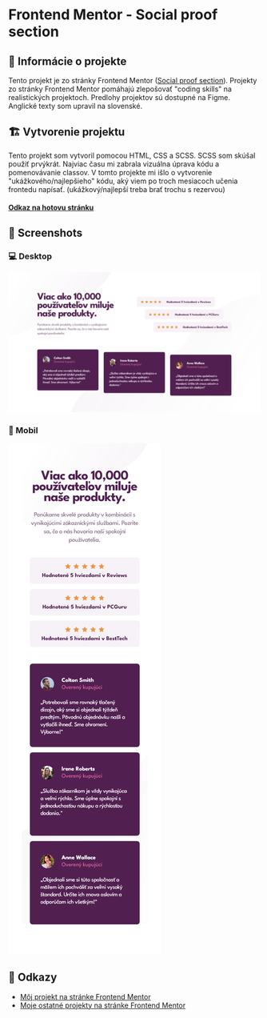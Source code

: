 # Frontend Mentor - Social proof section

## 📝 Informácie o projekte

Tento projekt je zo stránky Frontend Mentor ([Social proof section](https://www.frontendmentor.io/challenges/social-proof-section-6e0qTv_bA)). Projekty zo stránky Frontend Mentor pomáhajú zlepošovať "coding skills" na realistických projektoch. Predlohy projektov sú dostupné na Figme. Anglické texty som upravil na slovenské.

## 🏗️ Vytvorenie projektu

Tento projekt som vytvoril pomocou HTML, CSS a SCSS. SCSS som skúšal použiť prvýkrát. Najviac času mi zabrala vizuálna úprava kódu a pomenovávanie classov. V tomto projekte mi išlo o vytvorenie "ukážkového/najlepšieho" kódu, aký viem po troch mesiacoch učenia frontedu napísať. (ukážkový/najlepší treba brať trochu s rezervou)

#### [Odkaz na hotovu stránku](https://tomasdunik.github.io/frontend-mentor__social-proof-section/)

## 📸 Screenshots

### 💻 Desktop

![](./images/screenshot-desktop.png)

### 📱 Mobil

![](./images/screenshot-mobile.png)

## 🔗 Odkazy

- [Môj projekt na stránke Frontend Mentor](https://www.frontendmentor.io/solutions/my-version-social-proof-section-Hj08oYlN0T)
- [Moje ostatné projekty na stránke Frontend Mentor](https://www.frontendmentor.io/profile/WeekendsProgrammer)

